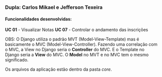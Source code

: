 ### Dupla: Carlos Mikael e Jefferson Texeira

#### Funcionalidades desenvolvidas:

__UC 01__ - Visualizar Notas
__UC 07__ - Controlar o andamento das inscrições

OBS: O Django utiliza o padrão MVT (Model-View-Template) mas é basicamente o MVC (Model-View-Controller). Fazendo uma correlação com o MVC, a View no Django seria o **Controller** do MVC. E o Template no Django seria a **View** do MVC. O **Model** no MVT e no MVC tem o mesmo significado.

Os arquivos da aplicação estão dentro da pasta _core_.
